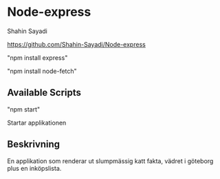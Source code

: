 # Node-express

Shahin Sayadi

https://github.com/Shahin-Sayadi/Node-express

"npm install express"

"npm install node-fetch"  

## Available Scripts
"npm start"

Startar applikationen

## Beskrivning

En applikation som renderar ut slumpmässig katt fakta, vädret i göteborg plus en inköpslista.
